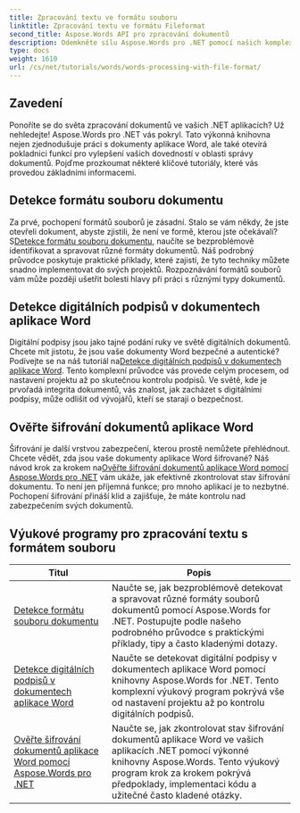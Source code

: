 ```yaml
---
title: Zpracování textu ve formátu souboru
linktitle: Zpracování textu ve formátu Fileformat
second_title: Aspose.Words API pro zpracování dokumentů
description: Odemkněte sílu Aspose.Words pro .NET pomocí našich komplexních výukových programů pro zpracování dokumentů, včetně detekce formátu souborů a digitálních podpisů.
type: docs
weight: 1610
url: /cs/net/tutorials/words/words-processing-with-file-format/
---
```

## Zavedení

Ponoříte se do světa zpracování dokumentů ve vašich .NET aplikacích? Už nehledejte! Aspose.Words pro .NET vás pokryl. Tato výkonná knihovna nejen zjednodušuje práci s dokumenty aplikace Word, ale také otevírá pokladnici funkcí pro vylepšení vašich dovedností v oblasti správy dokumentů. Pojďme prozkoumat některé klíčové tutoriály, které vás provedou základními informacemi.

## Detekce formátu souboru dokumentu

 Za prvé, pochopení formátů souborů je zásadní. Stalo se vám někdy, že jste otevřeli dokument, abyste zjistili, že není ve formě, kterou jste očekávali? S[Detekce formátu souboru dokumentu](./document-file-format-detection/), naučíte se bezproblémově identifikovat a spravovat různé formáty dokumentů. Náš podrobný průvodce poskytuje praktické příklady, které zajistí, že tyto techniky můžete snadno implementovat do svých projektů. Rozpoznávání formátů souborů vám může později ušetřit bolesti hlavy při práci s různými typy dokumentů. 

## Detekce digitálních podpisů v dokumentech aplikace Word

Digitální podpisy jsou jako tajné podání ruky ve světě digitálních dokumentů. Chcete mít jistotu, že jsou vaše dokumenty Word bezpečné a autentické? Podívejte se na náš tutoriál na[Detekce digitálních podpisů v dokumentech aplikace Word](./detecting-digital-signatures/). Tento komplexní průvodce vás provede celým procesem, od nastavení projektu až po skutečnou kontrolu podpisů. Ve světě, kde je prvořadá integrita dokumentů, vás znalost, jak zacházet s digitálními podpisy, může odlišit od vývojářů, kteří se starají o bezpečnost.

## Ověřte šifrování dokumentů aplikace Word

 Šifrování je další vrstvou zabezpečení, kterou prostě nemůžete přehlédnout. Chcete vědět, zda jsou vaše dokumenty aplikace Word šifrované? Náš návod krok za krokem na[Ověřte šifrování dokumentů aplikace Word pomocí Aspose.Words pro .NET](./verify-word-document-encryption/) vám ukáže, jak efektivně zkontrolovat stav šifrování dokumentu. To není jen příjemná funkce; pro mnoho aplikací je to nezbytné. Pochopení šifrování přináší klid a zajišťuje, že máte kontrolu nad zabezpečením svých dokumentů.

 ## Výukové programy pro zpracování textu s formátem souboru
| Titul | Popis |
| --- | --- |
| [Detekce formátu souboru dokumentu](./document-file-format-detection/) | Naučte se, jak bezproblémově detekovat a spravovat různé formáty souborů dokumentů pomocí Aspose.Words for .NET. Postupujte podle našeho podrobného průvodce s praktickými příklady, tipy a často kladenými dotazy. |
| [Detekce digitálních podpisů v dokumentech aplikace Word](./detecting-digital-signatures/) | Naučte se detekovat digitální podpisy v dokumentech aplikace Word pomocí knihovny Aspose.Words for .NET. Tento komplexní výukový program pokrývá vše od nastavení projektu až po kontrolu digitálních podpisů. |
| [Ověřte šifrování dokumentů aplikace Word pomocí Aspose.Words pro .NET](./verify-word-document-encryption/) | Naučte se, jak zkontrolovat stav šifrování dokumentů aplikace Word ve vašich aplikacích .NET pomocí výkonné knihovny Aspose.Words. Tento výukový program krok za krokem pokrývá předpoklady, implementaci kódu a užitečné často kladené otázky. |
